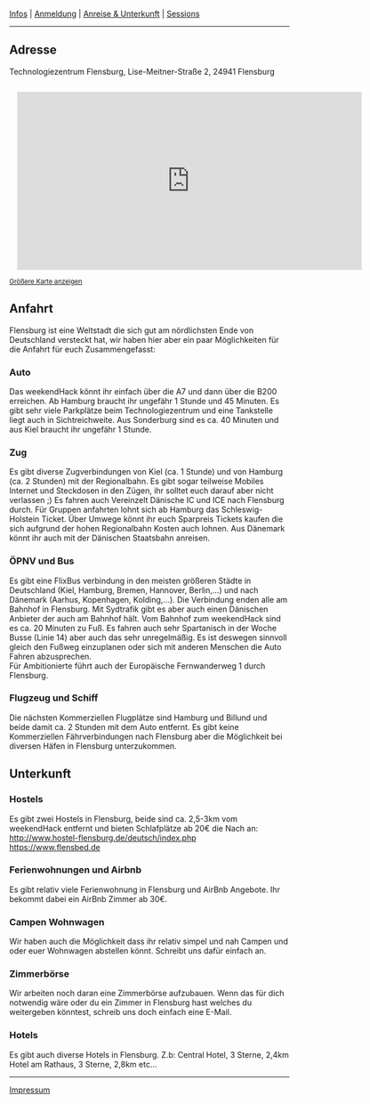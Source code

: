 [Infos](/#das-event) | [Anmeldung](/registration) | [Anreise & Unterkunft](/anreise-unterkunft) | [Sessions](https://pad.chaostreff-flensburg.de/p/wh-sessions)

---
## Adresse
Technologiezentrum Flensburg, Lise-Meitner-Straße 2, 24941 Flensburg

<iframe width="620" height="320" style="margin: 1em;" frameborder="0" scrolling="no" marginheight="0" marginwidth="0" src="https://www.openstreetmap.org/export/embed.html?bbox=9.440989494323732%2C54.761048546252%2C9.453756809234621%2C54.76582106825622&amp;layer=mapnik&amp;marker=54.76343178258027%2C9.447373151779175" style="border: 1px solid black"></iframe><br/><small><a href="https://www.openstreetmap.org/?mlat=54.76343&amp;mlon=9.44737#map=17/54.76343/9.44737">Größere Karte anzeigen</a></small>

## Anfahrt
Flensburg ist eine Weltstadt die sich gut am nördlichsten Ende von Deutschland versteckt hat, wir haben hier aber ein paar Möglichkeiten für die Anfahrt für euch Zusammengefasst:

### Auto
Das weekendHack könnt ihr einfach über die A7 und dann über die B200 erreichen. Ab Hamburg braucht ihr ungefähr 1 Stunde und 45 Minuten. Es gibt sehr viele Parkplätze beim Technologiezentrum und eine Tankstelle liegt auch in Sichtreichweite. Aus Sonderburg sind es ca. 40 Minuten und aus Kiel braucht ihr ungefähr 1 Stunde.

### Zug
Es gibt diverse Zugverbindungen von Kiel (ca. 1 Stunde) und von Hamburg (ca. 2 Stunden) mit der Regionalbahn. Es gibt sogar teilweise Mobiles Internet und Steckdosen in den Zügen, ihr solltet euch darauf aber nicht verlassen ;) Es fahren auch Vereinzelt Dänische IC und ICE nach Flensburg durch. Für Gruppen anfahrten lohnt sich ab Hamburg das Schleswig-Holstein Ticket. Über Umwege könnt ihr euch Sparpreis Tickets kaufen die sich aufgrund der hohen Regionalbahn Kosten auch lohnen. Aus Dänemark könnt ihr auch mit der Dänischen Staatsbahn anreisen.

### ÖPNV und Bus
Es gibt eine FlixBus verbindung in den meisten größeren Städte in Deutschland (Kiel, Hamburg, Bremen, Hannover, Berlin,...) und nach Dänemark (Aarhus, Kopenhagen, Kolding,...). Die Verbindung enden alle am Bahnhof in Flensburg. Mit Sydtrafik gibt es aber auch einen Dänischen Anbieter der auch am Bahnhof hält.
Vom Bahnhof zum weekendHack sind es ca. 20 Minuten zu Fuß. Es fahren auch sehr Spartanisch in der Woche Busse (Linie 14) aber auch das sehr unregelmäßig. Es ist deswegen sinnvoll gleich den Fußweg einzuplanen oder sich mit anderen Menschen die Auto Fahren abzusprechen.  
Für Ambitionierte führt auch der Europäische Fernwanderweg 1 durch Flensburg.

### Flugzeug und Schiff
Die nächsten Kommerziellen Flugplätze sind Hamburg und Billund und beide damit ca. 2 Stunden mit dem Auto entfernt. Es gibt keine Kommerziellen Fährverbindungen nach Flensburg aber die Möglichkeit bei diversen Häfen in Flensburg unterzukommen.



## Unterkunft
### Hostels
Es gibt zwei Hostels in Flensburg, beide sind ca. 2,5-3km vom weekendHack entfernt und bieten Schlafplätze ab 20€ die Nach an:
http://www.hostel-flensburg.de/deutsch/index.php  
https://www.flensbed.de  

### Ferienwohnungen und Airbnb
Es gibt relativ viele Ferienwohnung in Flensburg und AirBnb Angebote. Ihr bekommt dabei ein AirBnb Zimmer ab 30€.

### Campen Wohnwagen
Wir haben auch die Möglichkeit dass ihr relativ simpel und nah Campen und oder euer Wohnwagen abstellen könnt. Schreibt uns dafür einfach an.

### Zimmerbörse
Wir arbeiten noch daran eine Zimmerbörse aufzubauen. Wenn das für dich notwendig wäre oder du ein Zimmer in Flensburg hast welches du weitergeben könntest, schreib uns doch einfach eine E-Mail.

### Hotels
Es gibt auch diverse Hotels in Flensburg.
Z.b:
Central Hotel, 3 Sterne, 2,4km
Hotel am Rathaus, 3 Sterne, 2,8km
etc...

---
[Impressum](https://chaostreff-flensburg.de/impressum/)
